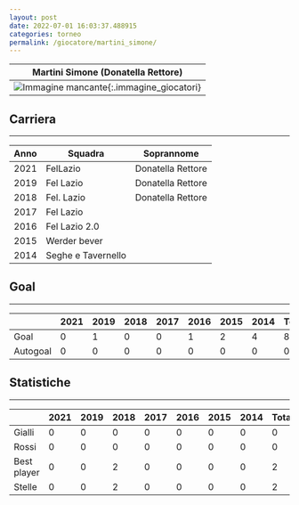 ```yaml
---
layout: post
date: 2022-07-01 16:03:37.488915
categories: torneo
permalink: /giocatore/martini_simone/
---
```

<link rel='stylesheets' href='./../assets/giocatori.css'>

| Martini Simone (Donatella Rettore) |
|:-----:|
| ![Immagine mancante]('./../../assets/giocatori/martini_simone.png){:.immagine_giocatori} |


## Carriera
----

|Anno|Squadra|Soprannome|
|:---:|---|---|
|2021|FelLazio|Donatella Rettore|
|2019|Fel Lazio|Donatella Rettore|
|2018|Fel. Lazio|Donatella Rettore|
|2017|Fel Lazio||
|2016|Fel Lazio 2.0||
|2015|Werder bever||
|2014|Seghe e Tavernello||


## Goal
----

| |2021|2019|2018|2017|2016|2015|2014| Totale |
|---|---|---|---|---|---|---|---|---|
|Goal|0|1|0|0|1|2|4|8|
|Autogoal|0|0|0|0|0|0|0|0|


## Statistiche
----

| |2021|2019|2018|2017|2016|2015|2014| Totale |
|---|---|---|---|---|---|---|---|---|
|Gialli|0|0|0|0|0|0|0|0|
|Rossi|0|0|0|0|0|0|0|0|
|Best player|0|0|2|0|0|0|0|2|
|Stelle|0|0|2|0|0|0|0|2|